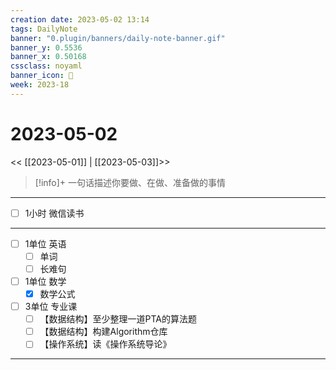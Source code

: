 ```yaml
---
creation date: 2023-05-02 13:14
tags: DailyNote
banner: "0.plugin/banners/daily-note-banner.gif"
banner_y: 0.5536
banner_x: 0.50168
cssclass: noyaml
banner_icon: 💌
week: 2023-18
---
```


# 2023-05-02

<< [[2023-05-01]] | [[2023-05-03]]>>


> [!info]+ 一句话描述你要做、在做、准备做的事情
> 

---

- [ ] 1小时 微信读书

---

- [ ] 1单位 英语
	- [ ] 单词
	- [ ] 长难句
- [ ] 1单位 数学
	- [x] 数学公式
- [ ] 3单位 专业课
	- [ ] 【数据结构】至少整理一道PTA的算法题
	- [ ] 【数据结构】构建Algorithm仓库
	- [ ] 【操作系统】读《操作系统导论》

---

